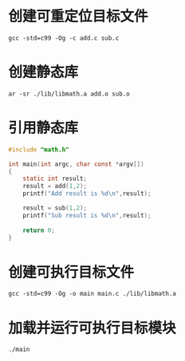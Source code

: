 # 创建可重定位目标文件

```
gcc -std=c99 -Og -c add.c sub.c
```

# 创建静态库

```
ar -sr ./lib/libmath.a add.o sub.o
```

# 引用静态库

```c
#include "math.h"

int main(int argc, char const *argv[])
{
    static int result;
    result = add(1,2);
    printf("Add result is %d\n",result);

    result = sub(1,2);
    printf("Sub result is %d\n",result);
    
    return 0;
}
```

# 创建可执行目标文件

```
gcc -std=c99 -Og -o main main.c ./lib/libmath.a
```

# 加载并运行可执行目标模块

```
./main
```